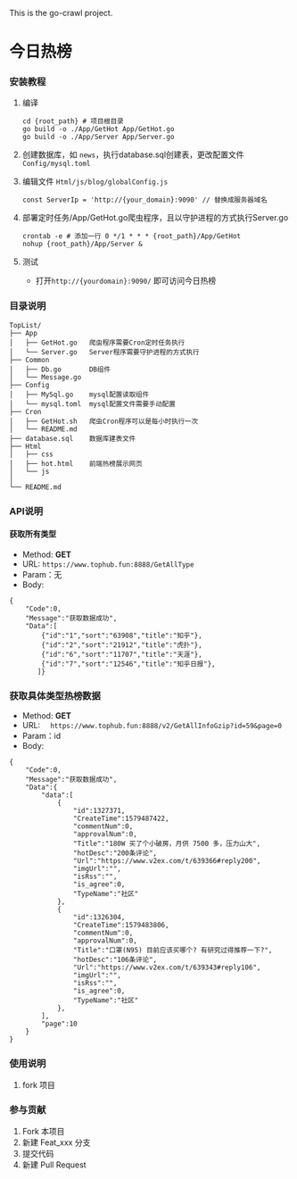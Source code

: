 This is the go-crawl project.
# 今日热榜



### 安装教程

1. 编译

   ```
   cd {root_path} # 项目根目录
   go build -o ./App/GetHot App/GetHot.go
   go build -o ./App/Server App/Server.go 
   ```
   
2. 创建数据库，如 `news`，执行database.sql创建表，更改配置文件`Config/mysql.toml`

3. 编辑文件 `Html/js/blog/globalConfig.js`

   ```
   const ServerIp = 'http://{your_domain}:9090' // 替换成服务器域名
   ```

4. 部署定时任务/App/GetHot.go爬虫程序，且以守护进程的方式执行Server.go

   ```
   crontab -e # 添加一行 0 */1 * * * {root_path}/App/GetHot
   nohup {root_path}/App/Server &
   ```

5. 测试

   - 打开`http://{yourdomain}:9090/` 即可访问今日热榜


### 目录说明

```
TopList/
├── App
│   ├── GetHot.go   爬虫程序需要Cron定时任务执行
│   └── Server.go   Server程序需要守护进程的方式执行
├── Common
│   ├── Db.go       DB组件
│   └── Message.go  
├── Config
│   ├── MySql.go    mysql配置读取组件
│   └── mysql.toml  mysql配置文件需要手动配置
├── Cron
│   ├── GetHot.sh   爬虫Cron程序可以是每小时执行一次
│   └── README.md
├── database.sql    数据库建表文件
├── Html
│   ├── css
│   ├── hot.html    前端热榜展示网页
│   └── js
│  
└── README.md
```

### API说明

#### 获取所有类型
- Method: **GET**
- URL:  ```https://www.tophub.fun:8888/GetAllType```
- Param：无
- Body:
```
{
    "Code":0,
    "Message":"获取数据成功",
    "Data":[
        {"id":"1","sort":"63908","title":"知乎"},
        {"id":"2","sort":"21912","title":"虎扑"},
        {"id":"6","sort":"11707","title":"天涯"},
        {"id":"7","sort":"12546","title":"知乎日报"},
       ]}
```


### 获取具体类型热榜数据
- Method: **GET**
- URL:  ```  https://www.tophub.fun:8888/v2/GetAllInfoGzip?id=59&page=0```
- Param：id
- Body:
```
{
    "Code":0,
    "Message":"获取数据成功",
    "Data":{
        "data":[
            {
                "id":1327371,
                "CreateTime":1579487422,
                "commentNum":0,
                "approvalNum":0,
                "Title":"180W 买了个小破房，月供 7500 多，压力山大",
                "hotDesc":"200条评论",
                "Url":"https://www.v2ex.com/t/639366#reply200",
                "imgUrl":"",
                "isRss":"",
                "is_agree":0,
                "TypeName":"社区"
            },
            {
                "id":1326304,
                "CreateTime":1579483806,
                "commentNum":0,
                "approvalNum":0,
                "Title":"口罩(N95) 目前应该买哪个? 有研究过得推荐一下?",
                "hotDesc":"106条评论",
                "Url":"https://www.v2ex.com/t/639343#reply106",
                "imgUrl":"",
                "isRss":"",
                "is_agree":0,
                "TypeName":"社区"
            },
        ],
        "page":10
    }
}
```


### 使用说明

1. fork 项目

### 参与贡献

1. Fork 本项目
2. 新建 Feat_xxx 分支
3. 提交代码
4. 新建 Pull Request


[热榜]: https://www.printf520.com/hot.html

